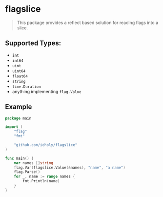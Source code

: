# flagslice

> This package provides a reflect based solution for reading flags into a slice.

## Supported Types:

* `int`
* `int64`
* `uint`
* `uint64`
* `float64`
* `string`
* `time.Duration`
* anything implementing `flag.Value`

## Example

``` go
package main

import (
	"flag"
	"fmt"

	"github.com/icholy/flagslice"
)

func main() {
	var names []string
	flag.Var(flagslice.Value(&names), "name", "a name")
	flag.Parse()
	for _, name := range names {
		fmt.Println(name)
	}
}
```

